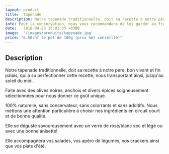 ```yaml
---
layout: product
title:  Tapenade
description: Notre tapenade traditionnelle, doit sa recette à notre père, bon vivant et fin palais, qui a su perfectionner cette recette, nous transportant ainsi, jusqu'au soleil du midi.
info: Pour la conservation, nous vous recommandons de les garder au frais à 4° max.<br/>Après ouverture, elle se conserve environ 5 à 15 jours.
date:   2018-04-23 15:01:35 +0300
image:  '/images/produits/tapenade.jpg'
price: "6.50chf le pot de 100g (prix net conseillé)"
---
```


## Description

Notre tapenade traditionnelle, doit sa recette à notre père, bon vivant et fin palais, qui a su perfectionner cette recette, nous transportant ainsi, jusqu'au soleil du midi.

Faite avec des olives noires, anchois et divers épices soigneusement sélectionnées pour nous donner ce goût unique.

100% naturelle, sans conservateur, sans colorrants et sans additifs. Nous mettons une attention particulière à choisir nos ingrédients en circuit court et de bonne qualité.

Elle se déguste savoureusement avec un  verre de rosé/blanc sec et légé ou avec une bonne anisette!

Elle accompagnera vos salades, vos apéro de légumes, vos crackers ainsi que vos plats d'été.